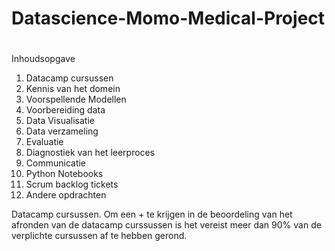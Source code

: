 # <h1> Datascience-Momo-Medical-Project <h1>


Inhoudsopgave

1. Datacamp cursussen	
2. Kennis van het domein	
3. Voorspellende Modellen	
4. Voorbereiding data	
5. Data Visualisatie	
6. Data verzameling	
7. Evaluatie	
8. Diagnostiek van het leerproces	
9. Communicatie	
10. Python Notebooks	
11. Scrum backlog tickets	
12. Andere opdrachten	


Datacamp cursussen.
Om een + te krijgen in de beoordeling van het afronden van de datacamp curssussen is het vereist meer dan 90% van de verplichte cursussen af te hebben gerond.
